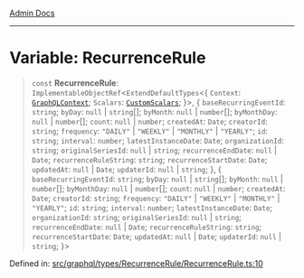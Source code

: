 [Admin Docs](/)

***

# Variable: RecurrenceRule

> `const` **RecurrenceRule**: `ImplementableObjectRef`\<`ExtendDefaultTypes`\<\{ `Context`: [`GraphQLContext`](../../../../context/type-aliases/GraphQLContext.md); `Scalars`: [`CustomScalars`](../../../../scalars/type-aliases/CustomScalars.md); \}\>, \{ `baseRecurringEventId`: `string`; `byDay`: `null` \| `string`[]; `byMonth`: `null` \| `number`[]; `byMonthDay`: `null` \| `number`[]; `count`: `null` \| `number`; `createdAt`: `Date`; `creatorId`: `string`; `frequency`: `"DAILY"` \| `"WEEKLY"` \| `"MONTHLY"` \| `"YEARLY"`; `id`: `string`; `interval`: `number`; `latestInstanceDate`: `Date`; `organizationId`: `string`; `originalSeriesId`: `null` \| `string`; `recurrenceEndDate`: `null` \| `Date`; `recurrenceRuleString`: `string`; `recurrenceStartDate`: `Date`; `updatedAt`: `null` \| `Date`; `updaterId`: `null` \| `string`; \}, \{ `baseRecurringEventId`: `string`; `byDay`: `null` \| `string`[]; `byMonth`: `null` \| `number`[]; `byMonthDay`: `null` \| `number`[]; `count`: `null` \| `number`; `createdAt`: `Date`; `creatorId`: `string`; `frequency`: `"DAILY"` \| `"WEEKLY"` \| `"MONTHLY"` \| `"YEARLY"`; `id`: `string`; `interval`: `number`; `latestInstanceDate`: `Date`; `organizationId`: `string`; `originalSeriesId`: `null` \| `string`; `recurrenceEndDate`: `null` \| `Date`; `recurrenceRuleString`: `string`; `recurrenceStartDate`: `Date`; `updatedAt`: `null` \| `Date`; `updaterId`: `null` \| `string`; \}\>

Defined in: [src/graphql/types/RecurrenceRule/RecurrenceRule.ts:10](https://github.com/Sourya07/talawa-api/blob/2dc82649c98e5346c00cdf926fe1d0bc13ec1544/src/graphql/types/RecurrenceRule/RecurrenceRule.ts#L10)
